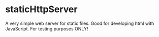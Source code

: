 staticHttpServer
================

A very simple web server for static files. Good for developing html with JavaScript. For testing purposes ONLY!